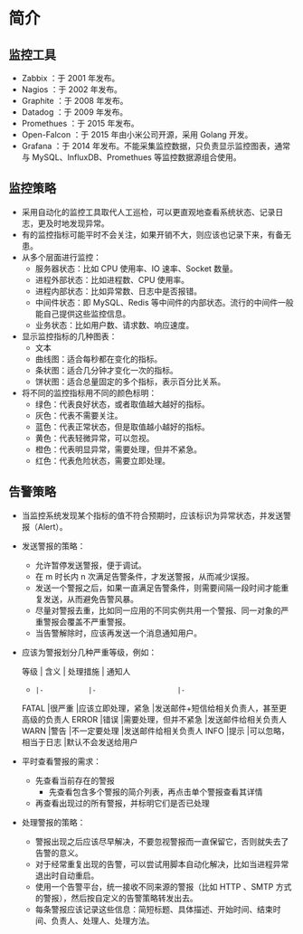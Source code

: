# 简介

## 监控工具

- Zabbix ：于 2001 年发布。
- Nagios ：于 2002 年发布。
- Graphite ：于 2008 年发布。
- Datadog ：于 2009 年发布。
- Promethues ：于 2015 年发布。
- Open-Falcon ：于 2015 年由小米公司开源，采用 Golang 开发。
- Grafana ：于 2014 年发布。不能采集监控数据，只负责显示监控图表，通常与 MySQL、InfluxDB、Promethues 等监控数据源组合使用。

## 监控策略

- 采用自动化的监控工具取代人工巡检，可以更直观地查看系统状态、记录日志，更及时地发现异常。
- 有的监控指标可能平时不会关注，如果开销不大，则应该也记录下来，有备无患。
- 从多个层面进行监控：
  - 服务器状态：比如 CPU 使用率、IO 速率、Socket 数量。
  - 进程外部状态：比如进程数、CPU 使用率。
  - 进程内部状态：比如异常数、日志中是否报错。
  - 中间件状态：即 MySQL、Redis 等中间件的内部状态。流行的中间件一般能自己提供这些监控信息。
  - 业务状态：比如用户数、请求数、响应速度。
- 显示监控指标的几种图表：
  - 文本
  - 曲线图：适合每秒都在变化的指标。
  - 条状图：适合几分钟才变化一次的指标。
  - 饼状图：适合总量固定的多个指标，表示百分比关系。
- 将不同的监控指标用不同的颜色标明：
  - 绿色：代表良好状态，或者取值越大越好的指标。
  - 灰色：代表不需要关注。
  - 蓝色：代表正常状态，但是取值越小越好的指标。
  - 黄色：代表轻微异常，可以忽视。
  - 橙色：代表明显异常，需要处理，但并不紧急。
  - 红色：代表危险状态，需要立即处理。

## 告警策略

- 当监控系统发现某个指标的值不符合预期时，应该标识为异常状态，并发送警报（Alert）。
- 发送警报的策略：
  - 允许暂停发送警报，便于调试。
  - 在 m 时长内 n 次满足告警条件，才发送警报，从而减少误报。
  - 发送一个警报之后，如果一直满足告警条件，则需要间隔一段时间才能重复发送，从而避免告警风暴。
  - 尽量对警报去重，比如同一应用的不同实例共用一个警报、同一对象的严重警报会覆盖不严重警报。
  - 当告警解除时，应该再发送一个消息通知用户。
- 应该为警报划分几种严重等级，例如：

  等级  | 含义        | 处理措施            | 通知人
  -     |-           |-                    |-
  FATAL |很严重       |应该立即处理，紧急     |发送邮件+短信给相关负责人，甚至更高级的负责人
  ERROR |错误         |需要处理，但并不紧急   |发送邮件给相关负责人
  WARN  |警告         |不一定要处理          |发送邮件给相关负责人
  INFO  |提示         |可以忽略，相当于日志   |默认不会发送给用户

- 平时查看警报的需求：
  - 先查看当前存在的警报
    - 先查看包含多个警报的简介列表，再点击单个警报查看其详情
  - 再查看出现过的所有警报，并标明它们是否已处理

- 处理警报的策略：
  - 警报出现之后应该尽早解决，不要忽视警报而一直保留它，否则就失去了告警的意义。
  - 对于经常重复出现的告警，可以尝试用脚本自动化解决，比如当进程异常退出时自动重启。
  - 使用一个告警平台，统一接收不同来源的警报（比如 HTTP 、SMTP 方式的警报），然后按自定义的告警策略转发出去。
  - 每条警报应该记录这些信息：简短标题、具体描述、开始时间、结束时间、负责人、处理人、处理方法。
